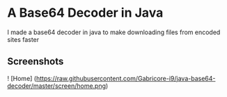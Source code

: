 # A Base64 Decoder in Java
I made a base64 decoder in java to make downloading files from encoded sites faster

## Screenshots 
! [Home] (https://raw.githubusercontent.com/Gabricore-i9/java-base64-decoder/master/screen/home.png)
